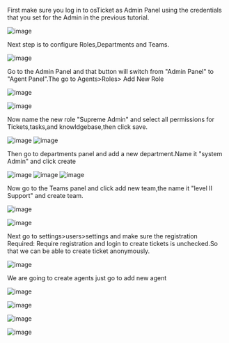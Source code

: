 First make sure you log in to osTicket as Admin Panel using the credentials that you set for the Admin in the previous tutorial.

![image](https://user-images.githubusercontent.com/129979322/235323718-2145b962-6e84-4b25-9f09-f14fe87aad65.png)

Next step is to configure Roles,Departments and Teams.

![image](https://user-images.githubusercontent.com/129979322/235324245-50d5d5a0-a13d-4cc5-8702-3d4cafc5fa70.png)


Go to the Admin Panel and that button will switch from "Admin Panel" to "Agent Panel".The go to Agents>Roles> Add New Role

![image](https://user-images.githubusercontent.com/129979322/235324201-ddb136e8-07a8-40db-a7d5-b56eae99e94a.png)

![image](https://user-images.githubusercontent.com/129979322/235324521-e2b817f3-150b-47df-bfd2-6690b8941566.png)

Now name the new role "Supreme Admin" and select all permissions for Tickets,tasks,and knowldgebase,then click save.

![image](https://user-images.githubusercontent.com/129979322/235325226-38875221-1b8b-45c3-aeb7-7eed68afb4ff.png)
![image](https://user-images.githubusercontent.com/129979322/235325271-a4dc89e5-832b-481d-b5fa-f9032cc2bee9.png)

Then go to departments panel and add a new department.Name it "system Admin" and click create

![image](https://user-images.githubusercontent.com/129979322/235325887-d203fcc6-f45c-49c2-8f9f-cb67d2f69e60.png)
![image](https://user-images.githubusercontent.com/129979322/235325942-58336e8b-1ef0-4db6-8551-9a647f488c6b.png)
![image](https://user-images.githubusercontent.com/129979322/235325987-a9981948-236c-438c-a43e-e15226bda39a.png)

Now go to the Teams panel and click add new team,the name it "level II Support" and create team.


![image](https://user-images.githubusercontent.com/129979322/235326793-cb0ffb8d-51e4-4962-8c86-b70f4402bc61.png)

![image](https://user-images.githubusercontent.com/129979322/235326864-795b0fdb-0e11-4d5f-9eb5-a16cf0eb146c.png)

Next go to settings>users>settings and make sure the registration Required: Require registration and login to create tickets is unchecked.So that we can be able to create ticket anonymously.

![image](https://user-images.githubusercontent.com/129979322/235327044-c589eed0-950a-4d79-9855-5901009f7224.png)
 
 We are going to create agents just go to add new agent
 
 ![image](https://user-images.githubusercontent.com/129979322/235328908-885583c8-1d07-4134-8957-73233a835161.png)


 ![image](https://user-images.githubusercontent.com/129979322/235328404-080e56bd-9aa0-4c47-815a-f726bb02f9c9.png)

![image](https://user-images.githubusercontent.com/129979322/235328620-22c99aba-0480-43aa-83eb-23be6fdaa7a0.png)

![image](https://user-images.githubusercontent.com/129979322/235328763-0a581876-1105-44c2-b65a-b6918243d96d.png)




